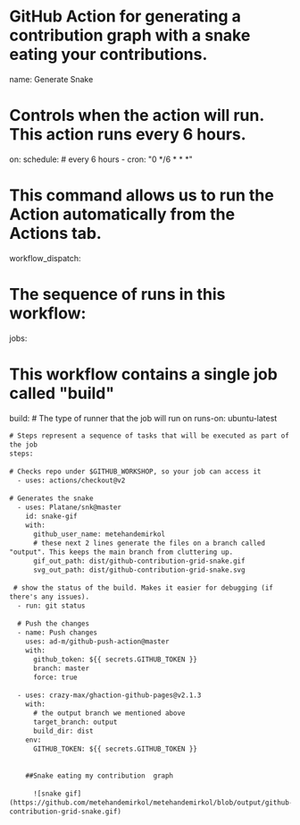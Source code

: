 # GitHub Action for generating a contribution graph with a snake eating your contributions.

name: Generate Snake

# Controls when the action will run. This action runs every 6 hours.

on:
  schedule:
      # every 6 hours
    - cron: "0 */6 * * *"

# This command allows us to run the Action automatically from the Actions tab.
  workflow_dispatch:

# The sequence of runs in this workflow:
jobs:
  # This workflow contains a single job called "build"
  build:
    # The type of runner that the job will run on
    runs-on: ubuntu-latest

    # Steps represent a sequence of tasks that will be executed as part of the job
    steps:

    # Checks repo under $GITHUB_WORKSHOP, so your job can access it
      - uses: actions/checkout@v2

    # Generates the snake  
      - uses: Platane/snk@master
        id: snake-gif
        with:
          github_user_name: metehandemirkol
          # these next 2 lines generate the files on a branch called "output". This keeps the main branch from cluttering up.
          gif_out_path: dist/github-contribution-grid-snake.gif
          svg_out_path: dist/github-contribution-grid-snake.svg

     # show the status of the build. Makes it easier for debugging (if there's any issues).
      - run: git status

      # Push the changes
      - name: Push changes
        uses: ad-m/github-push-action@master
        with:
          github_token: ${{ secrets.GITHUB_TOKEN }}
          branch: master
          force: true

      - uses: crazy-max/ghaction-github-pages@v2.1.3
        with:
          # the output branch we mentioned above
          target_branch: output
          build_dir: dist
        env:
          GITHUB_TOKEN: ${{ secrets.GITHUB_TOKEN }}
          
          
        ##Snake eating my contribution  graph
          
          ![snake gif](https://github.com/metehandemirkol/metehandemirkol/blob/output/github-contribution-grid-snake.gif)
